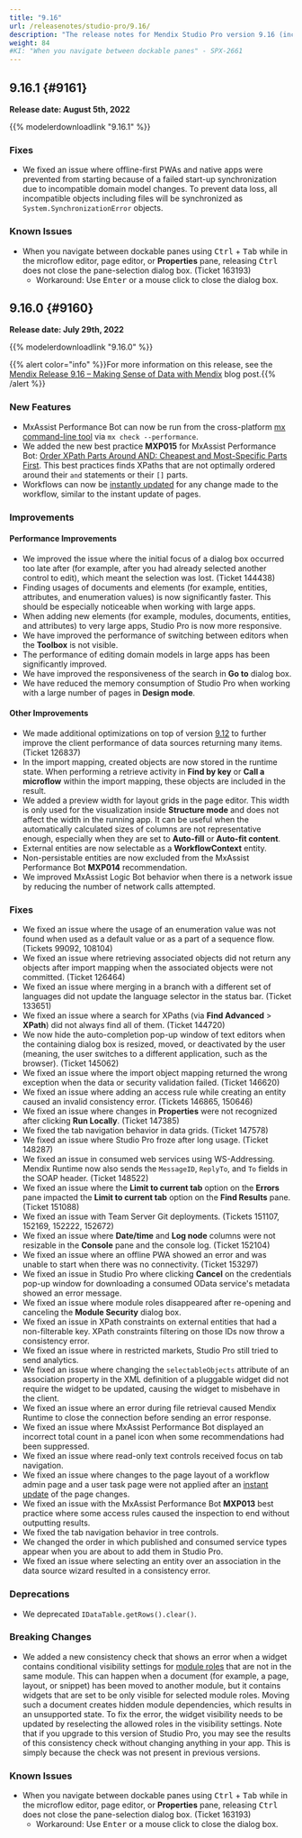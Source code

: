 ```yaml
---
title: "9.16"
url: /releasenotes/studio-pro/9.16/
description: "The release notes for Mendix Studio Pro version 9.16 (including all patches) with details on new features, bug fixes, and known issues."
weight: 84
#KI: "When you navigate between dockable panes" - SPX-2661
---
```


## 9.16.1 {#9161}

**Release date: August 5th, 2022**

{{% modelerdownloadlink "9.16.1" %}}

### Fixes

* We fixed an issue where offline-first PWAs and native apps were prevented from starting because of a failed start-up synchronization due to incompatible domain model changes. To prevent data loss, all incompatible objects including files will be synchronized as `System.SynchronizationError` objects.

### Known Issues

* When you navigate between dockable panes using <kbd>Ctrl</kbd> + <kbd>Tab</kbd> while in the microflow editor, page editor, or **Properties** pane, releasing <kbd>Ctrl</kbd> does not close the pane-selection dialog box. (Ticket 163193)
    * Workaround: Use <kbd>Enter</kbd> or a mouse click to close the dialog box. 

## 9.16.0 {#9160}

**Release date: July 29th, 2022**

{{% modelerdownloadlink "9.16.0" %}}

{{% alert color="info" %}}For more information on this release, see the [Mendix Release 9.16 – Making Sense of Data with Mendix](https://www.mendix.com/release/mendix-release-9-16-making-sense-of-data-with-mendix/) blog post.{{% /alert %}}

### New Features

* MxAssist Performance Bot can now be run from the cross-platform [mx command-line tool](/refguide/mx-command-line-tool/) via `mx check --performance`.
* We added the new best practice **MXP015** for MxAssist Performance Bot: [Order XPath Parts Around AND: Cheapest and Most-Specific Parts First](/refguide/performance-best-practices/#mxp015). This best practices finds XPaths that are not optimally ordered around their `and` statements or their `[]` parts.
* Workflows can now be [instantly updated](/developerportal/deploy/#run-in-studio-pro) for any change made to the workflow, similar to the instant update of pages. 

### Improvements

#### Performance Improvements

* We improved the issue where the initial focus of a dialog box occurred too late after (for example, after you had already selected another control to edit), which meant the selection was lost. (Ticket 144438)
* Finding usages of documents and elements (for example, entities, attributes, and enumeration values) is now significantly faster. This should be especially noticeable when working with large apps.
* When adding new elements (for example, modules, documents, entities, and attributes) to very large apps, Studio Pro is now more responsive.
* We have improved the performance of switching between editors when the **Toolbox** is not visible.
* The performance of editing domain models in large apps has been significantly improved.
* We have improved the responsiveness of the search in **Go to** dialog box.
* We have reduced the memory consumption of Studio Pro when working with a large number of pages in **Design mode**.

#### Other Improvements

* We made additional optimizations on top of version [9.12](/releasenotes/studio-pro/9.12/) to further improve the client performance of data sources returning many items. (Ticket 126837)
* In the import mapping, created objects are now stored in the runtime state. When performing a retrieve activity in **Find by key** or **Call a microflow** within the import mapping, these objects are included in the result.
* We added a preview width for layout grids in the page editor. This width is only used for the visualization inside **Structure mode** and does not affect the width in the running app. It can be useful when the automatically calculated sizes of columns are not representative enough, especially when they are set to **Auto-fill** or **Auto-fit content**.
* External entities are now selectable as a **WorkflowContext** entity.
* Non-persistable entities are now excluded from the MxAssist Performance Bot **MXP014** recommendation.
* We improved MxAssist Logic Bot behavior when there is a network issue by reducing the number of network calls attempted.

### Fixes

* We fixed an issue where the usage of an enumeration value was not found when used as a default value or as a part of a sequence flow. (Tickets 99092, 108104)
* We fixed an issue where retrieving associated objects did not return any objects after import mapping when the associated objects were not committed. (Ticket 126464)
* We fixed an issue where merging in a branch with a different set of languages did not update the language selector in the status bar. (Ticket 133651)
* We fixed an issue where a search for XPaths (via **Find Advanced** > **XPath**) did not always find all of them. (Ticket 144720)
* We now hide the auto-completion pop-up window of text editors when the containing dialog box is resized, moved, or deactivated by the user (meaning, the user switches to a different application, such as the browser). (Ticket 145062)
* We fixed an issue where the import object mapping returned the wrong exception when the data or security validation failed. (Ticket 146620)
* We fixed an issue where adding an access rule while creating an entity caused an invalid consistency error. (Tickets 146865, 150646)
* We fixed an issue where changes in **Properties** were not recognized after clicking **Run Locally**. (Ticket 147385)
* We fixed the tab navigation behavior in data grids. (Ticket 147578)
* We fixed an issue where Studio Pro froze after long usage. (Ticket 148287)
* We fixed an issue in consumed web services using WS-Addressing. Mendix Runtime now also sends the `MessageID`, `ReplyTo`, and `To` fields in the SOAP header. (Ticket 148522)
* We fixed an issue where the **Limit to current tab** option on the **Errors** pane impacted the **Limit to current tab** option on the **Find Results** pane. (Ticket 151088)
* We fixed an issue with Team Server Git deployments. (Tickets 151107, 152169, 152222, 152672)
* We fixed an issue where **Date/time** and **Log node** columns were not resizable in the **Console** pane and the console log. (Ticket 152104)
* We fixed an issue where an offline PWA showed an error and was unable to start when there was no connectivity. (Ticket 153297)
* We fixed an issue in Studio Pro where clicking **Cancel** on the credentials pop-up window for downloading a consumed OData service's metadata showed an error message.
* We fixed an issue where module roles disappeared after re-opening and canceling the **Module Security** dialog box.
* We fixed an issue in XPath constraints on external entities that had a non-filterable key. XPath constraints filtering on those IDs now throw a consistency error.
* We fixed an issue where in restricted markets, Studio Pro still tried to send analytics.
* We fixed an issue where changing the `selectableObjects` attribute of an association property in the XML definition of a pluggable widget did not require the widget to be updated, causing the widget to misbehave in the client.
* We fixed an issue where an error during file retrieval caused Mendix Runtime to close the connection before sending an error response.
* We fixed an issue where MxAssist Performance Bot displayed an incorrect total count in a panel icon when some recommendations had been suppressed.
* We fixed an issue where read-only text controls received focus on tab navigation.
* We fixed an issue where changes to the page layout of a workflow admin page and a user task page were not applied after an [instant update](/developerportal/deploy/#run-in-studio-pro) of the page changes.
* We fixed an issue with the MxAssist Performance Bot **MXP013** best practice where some access rules caused the inspection to end without outputting results.
* We fixed the tab navigation behavior in tree controls.
* We changed the order in which published and consumed service types appear when you are about to add them in Studio Pro. 
* We fixed an issue where selecting an entity over an association in the data source wizard resulted in a consistency error.

### Deprecations

* We deprecated `IDataTable.getRows().clear()`.

### Breaking Changes

* We added a new consistency check that shows an error when a widget contains conditional visibility settings for [module roles](/refguide/module-security/#module-role) that are not in the same module. This can happen when a document (for example, a page, layout, or snippet) has been moved to another module, but it contains widgets that are set to be only visible for selected module roles. Moving such a document creates hidden module dependencies, which results in an unsupported state. To fix the error, the widget visibility needs to be updated by reselecting the allowed roles in the visibility settings. Note that if you upgrade to this version of Studio Pro, you may see the results of this consistency check without changing anything in your app. This is simply because the check was not present in previous versions.

### Known Issues

* When you navigate between dockable panes using <kbd>Ctrl</kbd> + <kbd>Tab</kbd> while in the microflow editor, page editor, or **Properties** pane, releasing <kbd>Ctrl</kbd> does not close the pane-selection dialog box. (Ticket 163193)
    * Workaround: Use <kbd>Enter</kbd> or a mouse click to close the dialog box. 
